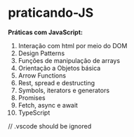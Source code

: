 # praticando-JS

__Práticas com JavaScript:__

1. Interação com html por meio do DOM
1. Design Patterns
1. Funções de manipulação de arrays
1. Orientação a Objetos básica
1. Arrow Functions
1. Rest, spread e destructing
1. Symbols, iterators e generators
1. Promises
1. Fetch, async e await
1. TypeScript

// .vscode should be ignored
